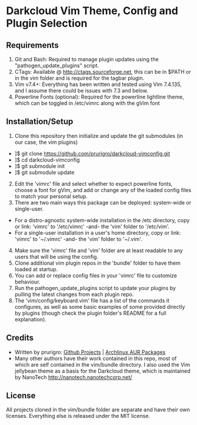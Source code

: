 # Darkcloud Vim Theme, Config and Plugin Selection

## Requirements

1. Git and Bash: Required to manage plugin updates using the "pathogen_update_plugins" script.
2. CTags: Available @ http://ctags.sourceforge.net, this can be in $PATH or in the vim folder and is required for the tagbar plugin.
3. Vim v7.4+: Everything has been written and tested using Vim 7.4.135, and I assume there could be issues with 7.3 and below.
4. Powerline Fonts (optional): Required for the powerline lightline theme, which can be toggled in /etc/vimrc along with the gVim font

## Installation/Setup

1. Clone this repository then initialize and update the git submodules (in our case, the vim plugins)
  * ]$ git clone https://github.com/prurigro/darkcloud-vimconfig.git
  * ]$ cd darkcloud-vimconfig
  * ]$ git submodule init
  * ]$ git submodule update
2. Edit the 'vimrc' file and select whether to expect powerline fonts, choose a font for gVim, and add or change any of the loaded config files to match your personal setup.
3. There are two main ways this package can be deployed: system-wide or single-user.
  * For a distro-agnostic system-wide installation in the /etc directory, copy or link: 'vimrc' to '/etc/vimrc' -and- the 'vim' folder to '/etc/vim'.
  * For a single-user installation in a user's home directory, copy or link: 'vimrc' to '~/.vimrc' -and- the 'vim' folder to '~/.vim'.
4. Make sure the 'vimrc' file and 'vim' folder are at least readable to any users that will be using the config.
5. Clone additional vim plugin repos in the 'bundle' folder to have them loaded at startup.
6. You can add or replace config files in your 'vimrc' file to customize behaviour.
7. Run the pathogen_update_plugins script to update your plugins by pulling the latest changes from each plugin repo.
8. The 'vim/config/keyboard.vim' file has a list of the commands it configures, as well as some basic examples of some provided directly by plugins (though check the plugin folder's README for a full explanation).

## Credits

* Written by prurigro: [Github Projects](https://github.com/prurigro) | [Archlinux AUR Packages](https://aur.archlinux.org/packages/?SeB=m&K=prurigro)
* Many other authors have their work contained in this repo, most of which are self contained in the vim/bundle directory. I also used the Vim jellybean theme as a basis for the Darkcloud theme, which is maintained by NanoTech <http://nanotech.nanotechcorp.net/>

## License
All projects cloned in the vim/bundle folder are separate and have their own licenses. Everything else is released under the MIT license.
